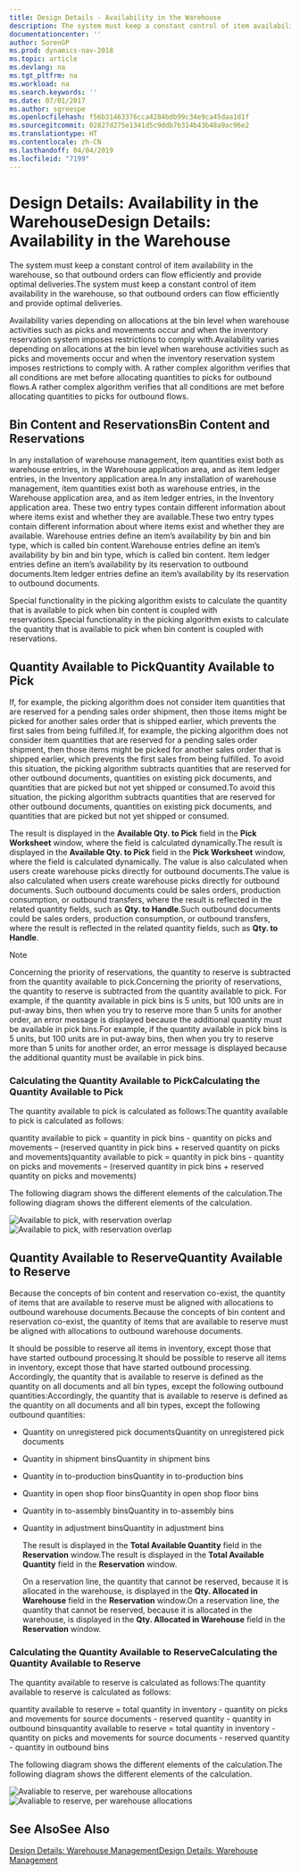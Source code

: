 ```yaml
---
title: Design Details - Availability in the Warehouse
description: The system must keep a constant control of item availability in the warehouse, so that outbound orders can flow efficiently and provide optimal deliveries.
documentationcenter: ''
author: SorenGP
ms.prod: dynamics-nav-2018
ms.topic: article
ms.devlang: na
ms.tgt_pltfrm: na
ms.workload: na
ms.search.keywords: ''
ms.date: 07/01/2017
ms.author: sgroespe
ms.openlocfilehash: f56b31463376cca4284bdb99c34e9ca45daa1d1f
ms.sourcegitcommit: 02827d275e1341d5c9ddb7b314b43b48a9ac96e2
ms.translationtype: HT
ms.contentlocale: zh-CN
ms.lasthandoff: 04/04/2019
ms.locfileid: "7199"
---
```

# <a name="design-details-availability-in-the-warehouse"></a><span data-ttu-id="f9406-103">Design Details: Availability in the Warehouse</span><span class="sxs-lookup"><span data-stu-id="f9406-103">Design Details: Availability in the Warehouse</span></span>
<span data-ttu-id="f9406-104">The system must keep a constant control of item availability in the warehouse, so that outbound orders can flow efficiently and provide optimal deliveries.</span><span class="sxs-lookup"><span data-stu-id="f9406-104">The system must keep a constant control of item availability in the warehouse, so that outbound orders can flow efficiently and provide optimal deliveries.</span></span>  

 <span data-ttu-id="f9406-105">Availability varies depending on allocations at the bin level when warehouse activities such as picks and movements occur and when the inventory reservation system imposes restrictions to comply with.</span><span class="sxs-lookup"><span data-stu-id="f9406-105">Availability varies depending on allocations at the bin level when warehouse activities such as picks and movements occur and when the inventory reservation system imposes restrictions to comply with.</span></span> <span data-ttu-id="f9406-106">A rather complex algorithm verifies that all conditions are met before allocating quantities to picks for outbound flows.</span><span class="sxs-lookup"><span data-stu-id="f9406-106">A rather complex algorithm verifies that all conditions are met before allocating quantities to picks for outbound flows.</span></span>  

## <a name="bin-content-and-reservations"></a><span data-ttu-id="f9406-107">Bin Content and Reservations</span><span class="sxs-lookup"><span data-stu-id="f9406-107">Bin Content and Reservations</span></span>  
 <span data-ttu-id="f9406-108">In any installation of warehouse management, item quantities exist both as warehouse entries, in the Warehouse application area, and as item ledger entries, in the Inventory application area.</span><span class="sxs-lookup"><span data-stu-id="f9406-108">In any installation of warehouse management, item quantities exist both as warehouse entries, in the Warehouse application area, and as item ledger entries, in the Inventory application area.</span></span> <span data-ttu-id="f9406-109">These two entry types contain different information about where items exist and whether they are available.</span><span class="sxs-lookup"><span data-stu-id="f9406-109">These two entry types contain different information about where items exist and whether they are available.</span></span> <span data-ttu-id="f9406-110">Warehouse entries define an item’s availability by bin and bin type, which is called bin content.</span><span class="sxs-lookup"><span data-stu-id="f9406-110">Warehouse entries define an item’s availability by bin and bin type, which is called bin content.</span></span> <span data-ttu-id="f9406-111">Item ledger entries define an item’s availability by its reservation to outbound documents.</span><span class="sxs-lookup"><span data-stu-id="f9406-111">Item ledger entries define an item’s availability by its reservation to outbound documents.</span></span>  

 <span data-ttu-id="f9406-112">Special functionality in the picking algorithm exists to calculate the quantity that is available to pick when bin content is coupled with reservations.</span><span class="sxs-lookup"><span data-stu-id="f9406-112">Special functionality in the picking algorithm exists to calculate the quantity that is available to pick when bin content is coupled with reservations.</span></span>  

## <a name="quantity-available-to-pick"></a><span data-ttu-id="f9406-113">Quantity Available to Pick</span><span class="sxs-lookup"><span data-stu-id="f9406-113">Quantity Available to Pick</span></span>  
 <span data-ttu-id="f9406-114">If, for example, the picking algorithm does not consider item quantities that are reserved for a pending sales order shipment, then those items might be picked for another sales order that is shipped earlier, which prevents the first sales from being fulfilled.</span><span class="sxs-lookup"><span data-stu-id="f9406-114">If, for example, the picking algorithm does not consider item quantities that are reserved for a pending sales order shipment, then those items might be picked for another sales order that is shipped earlier, which prevents the first sales from being fulfilled.</span></span> <span data-ttu-id="f9406-115">To avoid this situation, the picking algorithm subtracts quantities that are reserved for other outbound documents, quantities on existing pick documents, and quantities that are picked but not yet shipped or consumed.</span><span class="sxs-lookup"><span data-stu-id="f9406-115">To avoid this situation, the picking algorithm subtracts quantities that are reserved for other outbound documents, quantities on existing pick documents, and quantities that are picked but not yet shipped or consumed.</span></span>  

 <span data-ttu-id="f9406-116">The result is displayed in the **Available Qty. to Pick** field in the **Pick Worksheet** window, where the field is calculated dynamically.</span><span class="sxs-lookup"><span data-stu-id="f9406-116">The result is displayed in the **Available Qty. to Pick** field in the **Pick Worksheet** window, where the field is calculated dynamically.</span></span> <span data-ttu-id="f9406-117">The value is also calculated when users create warehouse picks directly for outbound documents.</span><span class="sxs-lookup"><span data-stu-id="f9406-117">The value is also calculated when users create warehouse picks directly for outbound documents.</span></span> <span data-ttu-id="f9406-118">Such outbound documents could be sales orders, production consumption, or outbound transfers, where the result is reflected in the related quantity fields, such as **Qty. to Handle**.</span><span class="sxs-lookup"><span data-stu-id="f9406-118">Such outbound documents could be sales orders, production consumption, or outbound transfers, where the result is reflected in the related quantity fields, such as **Qty. to Handle**.</span></span>  

> [!NOTE]  
>  <span data-ttu-id="f9406-119">Concerning the priority of reservations, the quantity to reserve is subtracted from the quantity available to pick.</span><span class="sxs-lookup"><span data-stu-id="f9406-119">Concerning the priority of reservations, the quantity to reserve is subtracted from the quantity available to pick.</span></span> <span data-ttu-id="f9406-120">For example, if the quantity available in pick bins is 5 units, but 100 units are in put-away bins, then when you try to reserve more than 5 units for another order, an error message is displayed because the additional quantity must be available in pick bins.</span><span class="sxs-lookup"><span data-stu-id="f9406-120">For example, if the quantity available in pick bins is 5 units, but 100 units are in put-away bins, then when you try to reserve more than 5 units for another order, an error message is displayed because the additional quantity must be available in pick bins.</span></span>  

### <a name="calculating-the-quantity-available-to-pick"></a><span data-ttu-id="f9406-121">Calculating the Quantity Available to Pick</span><span class="sxs-lookup"><span data-stu-id="f9406-121">Calculating the Quantity Available to Pick</span></span>  
 <span data-ttu-id="f9406-122">The quantity available to pick is calculated as follows:</span><span class="sxs-lookup"><span data-stu-id="f9406-122">The quantity available to pick is calculated as follows:</span></span>  

 <span data-ttu-id="f9406-123">quantity available to pick = quantity in pick bins - quantity on picks and movements – (reserved quantity in pick bins + reserved quantity on picks and movements)</span><span class="sxs-lookup"><span data-stu-id="f9406-123">quantity available to pick = quantity in pick bins - quantity on picks and movements – (reserved quantity in pick bins + reserved quantity on picks and movements)</span></span>  

 <span data-ttu-id="f9406-124">The following diagram shows the different elements of the calculation.</span><span class="sxs-lookup"><span data-stu-id="f9406-124">The following diagram shows the different elements of the calculation.</span></span>  

 <span data-ttu-id="f9406-125">![Available to pick, with reservation overlap](media/design_details_warehouse_management_availability_2.png "design_details_warehouse_management_availability_2")</span><span class="sxs-lookup"><span data-stu-id="f9406-125">![Available to pick, with reservation overlap](media/design_details_warehouse_management_availability_2.png "design_details_warehouse_management_availability_2")</span></span>  

## <a name="quantity-available-to-reserve"></a><span data-ttu-id="f9406-126">Quantity Available to Reserve</span><span class="sxs-lookup"><span data-stu-id="f9406-126">Quantity Available to Reserve</span></span>  
 <span data-ttu-id="f9406-127">Because the concepts of bin content and reservation co-exist, the quantity of items that are available to reserve must be aligned with allocations to outbound warehouse documents.</span><span class="sxs-lookup"><span data-stu-id="f9406-127">Because the concepts of bin content and reservation co-exist, the quantity of items that are available to reserve must be aligned with allocations to outbound warehouse documents.</span></span>  

 <span data-ttu-id="f9406-128">It should be possible to reserve all items in inventory, except those that have started outbound processing.</span><span class="sxs-lookup"><span data-stu-id="f9406-128">It should be possible to reserve all items in inventory, except those that have started outbound processing.</span></span> <span data-ttu-id="f9406-129">Accordingly, the quantity that is available to reserve is defined as the quantity on all documents and all bin types, except the following outbound quantities:</span><span class="sxs-lookup"><span data-stu-id="f9406-129">Accordingly, the quantity that is available to reserve is defined as the quantity on all documents and all bin types, except the following outbound quantities:</span></span>  

- <span data-ttu-id="f9406-130">Quantity on unregistered pick documents</span><span class="sxs-lookup"><span data-stu-id="f9406-130">Quantity on unregistered pick documents</span></span>  
- <span data-ttu-id="f9406-131">Quantity in shipment bins</span><span class="sxs-lookup"><span data-stu-id="f9406-131">Quantity in shipment bins</span></span>  
- <span data-ttu-id="f9406-132">Quantity in to-production bins</span><span class="sxs-lookup"><span data-stu-id="f9406-132">Quantity in to-production bins</span></span>  
- <span data-ttu-id="f9406-133">Quantity in open shop floor bins</span><span class="sxs-lookup"><span data-stu-id="f9406-133">Quantity in open shop floor bins</span></span>  
- <span data-ttu-id="f9406-134">Quantity in to-assembly bins</span><span class="sxs-lookup"><span data-stu-id="f9406-134">Quantity in to-assembly bins</span></span>  
- <span data-ttu-id="f9406-135">Quantity in adjustment bins</span><span class="sxs-lookup"><span data-stu-id="f9406-135">Quantity in adjustment bins</span></span>  

  <span data-ttu-id="f9406-136">The result is displayed in the **Total Available Quantity** field in the **Reservation** window.</span><span class="sxs-lookup"><span data-stu-id="f9406-136">The result is displayed in the **Total Available Quantity** field in the **Reservation** window.</span></span>  

  <span data-ttu-id="f9406-137">On a reservation line, the quantity that cannot be reserved, because it is allocated in the warehouse, is displayed in the **Qty. Allocated in Warehouse** field in the **Reservation** window.</span><span class="sxs-lookup"><span data-stu-id="f9406-137">On a reservation line, the quantity that cannot be reserved, because it is allocated in the warehouse, is displayed in the **Qty. Allocated in Warehouse** field in the **Reservation** window.</span></span>  

### <a name="calculating-the-quantity-available-to-reserve"></a><span data-ttu-id="f9406-138">Calculating the Quantity Available to Reserve</span><span class="sxs-lookup"><span data-stu-id="f9406-138">Calculating the Quantity Available to Reserve</span></span>  
 <span data-ttu-id="f9406-139">The quantity available to reserve is calculated as follows:</span><span class="sxs-lookup"><span data-stu-id="f9406-139">The quantity available to reserve is calculated as follows:</span></span>  

 <span data-ttu-id="f9406-140">quantity available to reserve = total quantity in inventory - quantity on picks and movements for source documents - reserved quantity - quantity in outbound bins</span><span class="sxs-lookup"><span data-stu-id="f9406-140">quantity available to reserve = total quantity in inventory - quantity on picks and movements for source documents - reserved quantity - quantity in outbound bins</span></span>  

 <span data-ttu-id="f9406-141">The following diagram shows the different elements of the calculation.</span><span class="sxs-lookup"><span data-stu-id="f9406-141">The following diagram shows the different elements of the calculation.</span></span>  

 <span data-ttu-id="f9406-142">![Avaliable to reserve, per warehouse allocations](media/design_details_warehouse_management_availability_3.png "design_details_warehouse_management_availability_3")</span><span class="sxs-lookup"><span data-stu-id="f9406-142">![Avaliable to reserve, per warehouse allocations](media/design_details_warehouse_management_availability_3.png "design_details_warehouse_management_availability_3")</span></span>  

## <a name="see-also"></a><span data-ttu-id="f9406-143">See Also</span><span class="sxs-lookup"><span data-stu-id="f9406-143">See Also</span></span>  
 [<span data-ttu-id="f9406-144">Design Details: Warehouse Management</span><span class="sxs-lookup"><span data-stu-id="f9406-144">Design Details: Warehouse Management</span></span>](design-details-warehouse-management.md)
